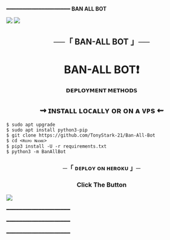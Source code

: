 ━━━━━━━━━━━━━━━━━━━━
**BAN ALL BOT**

<img src="https://user-images.githubusercontent.com/73097560/115834477-dbab4500-a447-11eb-908a-139a6edaec5c.gif">
<img src="https://user-images.githubusercontent.com/73097560/115834477-dbab4500-a447-11eb-908a-139a6edaec5c.gif">


<h2 align="center">
    ──「 BAN-ALL BOT 」──
</h2>
<h1 align="center"><b> BAN-ALL BOT❗️</b></h1> 


<p align="center">
<b>𝗗𝗘𝗣𝗟𝗢𝗬𝗠𝗘𝗡𝗧 𝗠𝗘𝗧𝗛𝗢𝗗𝗦</b>
</p>

<h2 align="center"> 
   ⇝ ɪɴsᴛᴀʟʟ ʟᴏᴄᴀʟʟʏ ᴏʀ ᴏɴ ᴀ ᴠᴘs ⇜
</h2>

```console
$ sudo apt upgrade
$ sudo apt install python3-pip
$ git clone https://github.com/TonyStark-21/Ban-All-Bot
$ cd <ʀᴇᴘᴏ ɴᴀᴍᴇ>
$ pip3 install -U -r requirements.txt
$ python3 -m BanAllBot 
```
 
<h3 align="center">
    ─「 ᴅᴇᴩʟᴏʏ ᴏɴ ʜᴇʀᴏᴋᴜ 」─
    
<h3 align="center">Click The Button</h3>
<a href="https://heroku.com/deploy?template=https://github.com/iamuput/Ban-All-Bot"><img src="https://www.herokucdn.com/deploy/button.svg"></a>
</div>


━━━━━━━━━━━━━━━━━━━━


━━━━━━━━━━━━━━━━━━━━


━━━━━━━━━━━━━━━━━━━━
